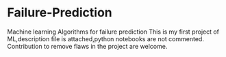# Failure-Prediction
Machine learning Algorithms for failure prediction
This is my first project of ML,description file is attached,python notebooks are not commented.
Contribution to remove flaws in the project are welcome.
